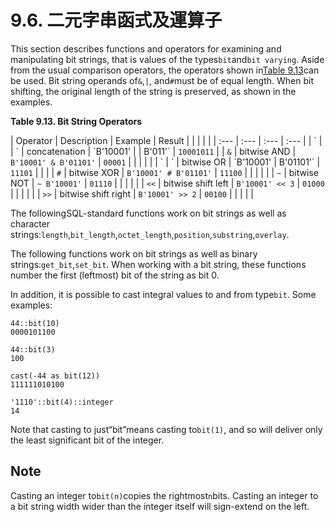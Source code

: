 # 9.6. 二元字串函式及運算子

This section describes functions and operators for examining and manipulating bit strings, that is values of the types`bit`and`bit varying`. Aside from the usual comparison operators, the operators shown in[Table 9.13](https://www.postgresql.org/docs/10/static/functions-bitstring.html#functions-bit-string-op-table)can be used. Bit string operands of`&`,`|`, and`#`must be of equal length. When bit shifting, the original length of the string is preserved, as shown in the examples.

**Table 9.13. Bit String Operators**

| Operator | Description | Example | Result |  |  |  |  |
| :--- | :--- | :--- | :--- |
| \` |  | \` | concatenation | \`B'10001' |  | B'011'\` | `10001011` |
| `&` | bitwise AND | `B'10001' & B'01101'` | `00001` |  |  |  |  |
| \` | \` | bitwise OR | \`B'10001' | B'01101'\` | `11101` |  |  |
| `#` | bitwise XOR | `B'10001' # B'01101'` | `11100` |  |  |  |  |
| `~` | bitwise NOT | `~ B'10001'` | `01110` |  |  |  |  |
| `<<` | bitwise shift left | `B'10001' << 3` | `01000` |  |  |  |  |
| `>>` | bitwise shift right | `B'10001' >> 2` | `00100` |  |  |  |  |

The followingSQL-standard functions work on bit strings as well as character strings:`length`,`bit_length`,`octet_length`,`position`,`substring`,`overlay`.

The following functions work on bit strings as well as binary strings:`get_bit`,`set_bit`. When working with a bit string, these functions number the first \(leftmost\) bit of the string as bit 0.

In addition, it is possible to cast integral values to and from type`bit`. Some examples:

```text
44::bit(10)                    
0000101100

44::bit(3)                     
100

cast(-44 as bit(12))           
111111010100

'1110'::bit(4)::integer        
14
```

Note that casting to just“bit”means casting to`bit(1)`, and so will deliver only the least significant bit of the integer.

## Note

Casting an integer to`bit(n)`copies the rightmost`n`bits. Casting an integer to a bit string width wider than the integer itself will sign-extend on the left.

